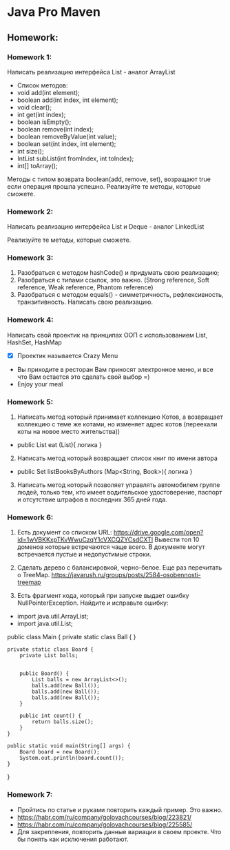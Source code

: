 # Java Pro Maven
## Homework:

### Homework 1:

Написать реализацию интерфейса List - аналог ArrayList<Integer>

- Список методов:
- void add(int element);
- boolean add(int index, int element);
- void clear();
- int get(int index);
- boolean isEmpty();
- boolean remove(int index);
- boolean removeByValue(int value);
- boolean set(int index, int element);
- int size();
- IntList subList(int fromIndex, int toIndex);
- int[] toArray();

Методы с типом возврата boolean(add, remove, set), возращают true 
если операция прошла успешно.
Реализуйте те методы, которые сможете.

### Homework 2:

Написать реализацию интерфейса List и Deque - аналог LinkedList<Integer>

Реализуйте те методы, которые сможете.

### Homework 3:

1. Разобраться с методом hashCode() и придумать свою реализацию;
2. Разобраться с типами ссылок, это важно. (Strong reference, 
   Soft reference, Weak reference, Phantom reference)
3. Разобраться с методом equals() - симметричность, рефлексивность, 
   транзитивность. Написать свою реализацию.

### Homework 4:

Написать свой проектик на принципах ООП с использованием 
List, HashSet, HashMap

- [x] Проектик называется Crazy Menu
- Вы приходите в ресторан Вам приносят электронное меню, и все 
  что Вам остается это сделать свой выбор =)
- Enjoy your meal

### Homework 5:

1. Написать метод который принимает коллекцию Котов, а возвращает 
коллекцию с теме же котами, но изменяет адрес котов (переехали коты 
на новое место жительства))
- public List<Cat> eat (List<Cat>){ логика }

2. Написать метод который возвращает список книг по имени автора
- public Set<Book> listBooksByAuthors (Map<String, Book>){ логика }

3. Написать метод который позволяет управлять автомобилем группе людей, 
только тем, кто имеет водительское удостоверение, паспорт и отсутствие 
штрафов в последних 365 дней года.

### Homework 6:

1. Есть документ со списком URL:
   https://drive.google.com/open?id=1wVBKKxpTKvWwuCzqY1cVXCQZYCsdCXTl
   Вывести топ 10 доменов которые встречаются чаще всего. В документе 
   могут встречается пустые и недопустимые строки.

2. Сделать дерево с балансировкой, черно-белое. Еще раз перечитать о 
   TreeMap.
   https://javarush.ru/groups/posts/2584-osobennosti-treemap

3. Есть фрагмент кода, который при запуске выдает ошибку 
   NullPointerException. Найдите и исправьте ошибку:

- import java.util.ArrayList;
- import java.util.List;

public class Main {
private static class Ball {
}

    private static class Board {
        private List balls;


        public Board() {
            List balls = new ArrayList<>();
            balls.add(new Ball());
            balls.add(new Ball());
            balls.add(new Ball());
        }

        public int count() {
            return balls.size();
        }
    }

    public static void main(String[] args) {
        Board board = new Board();
        System.out.println(board.count());
    }
}

### Homework 7:

- Пройтись по статье и руками повторить каждый пример. Это важно.
- https://habr.com/ru/company/golovachcourses/blog/223821/
- https://habr.com/ru/company/golovachcourses/blog/225585/
- Для закрепления, повторить данные вариации в своем проекте. Что бы 
понять как исключения работают.